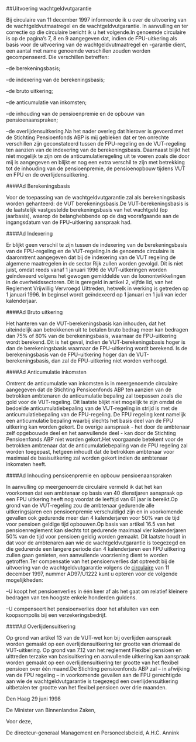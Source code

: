 <meta http-equiv='Content-Type' content='text/html; charset=utf-8' />

##Uitvoering wachtgeldvutgarantie

Bij circulaire van 11 december 1997 informeerde ik u over de uitvoering van de wachtgeldvutmaatregel en de wachtgeldvutgarantie. In aanvulling en ter correctie op die circulaire bericht ik u het volgende.In genoemde circulaire is op de pagina’s 7, 8 en 9 aangegeven dat, indien de FPU-uitkering als basis voor de uitvoering van de wachtgeldvutmaatregel en -garantie dient, een aantal met name genoemde verschillen zouden worden gecompenseerd. Die verschillen betreffen:

–de berekeningsbasis;

–de indexering van de berekeningsbasis;

–de bruto uitkering;

–de anticumulatie van inkomsten;

–de inhouding van de pensioenpremie en de opbouw van pensioenaanspraken;

–de overlijdensuitkering.Na het nader overleg dat hierover is gevoerd met de Stichting Pensioenfonds ABP is mij gebleken dat er ten onrechte verschillen zijn geconstateerd tussen de FPU-regeling en de VUT-regeling ten aanzien van de indexering van de berekeningsbasis. Daarnaast blijkt het niet mogelijk te zijn om de anticumulatieregeling uit te voeren zoals die door mij is aangegeven en blijkt er nog een extra verschil te zijn met betrekking tot de inhouding van de pensioenpremie, de pensioenopbouw tijdens VUT en FPU en de overlijdensuitkering. 

####Ad Berekeningsbasis

Voor de toepassing van de wachtgeldvutgarantie zal als berekeningsbasis worden gehanteerd: de VUT berekeningsbasis.De VUT-berekeningsbasis is de laatstelijk vastgestelde berekeningsbasis van het wachtgeld (op jaarbasis), waarop de belanghebbende op de dag voorafgaande aan de ingangsdatum van de FPU-uitkering aanspraak had. 

####Ad Indexering

Er blijkt geen verschil te zijn tussen de indexering van de berekeningsbasis van de FPU-regeling en de VUT-regeling.In de genoemde circulaire is daaromtrent aangegeven dat bij de indexering van de VUT regeling de algemene maatregelen in de sector Rijk zullen worden gevolgd. Dit is niet juist, omdat reeds vanaf 1 januari 1996 de VUT-uitkeringen worden geïndexeerd volgens het gewogen gemiddelde van de loonontwikkelingen in de overheidssectoren. Dit is geregeld in artikel 2, vijfde lid, van het Reglement Vrijwillig Vervroegd Uittreden, hetwelk in werking is getreden op 1 januari 1996. In beginsel wordt geïndexeerd op 1 januari en 1 juli van ieder kalenderjaar. 

####Ad Bruto uitkering

Het hanteren van de VUT-berekeningsbasis kan inhouden, dat het uiteindelijk aan betrokkenen uit te betalen bruto bedrag meer kan bedragen dan 75% of 80% van de berekeningsbasis, waarnaar de FPU-uitkering wordt berekend. Dit is het geval, indien de VUT-berekeningsbasis hoger is dan de berekeningsbasis waarnaar de FPU-uitkering wordt berekend. Is de berekeningsbasis van de FPU-uitkering hoger dan de VUT-berekeningsbasis, dan zal de FPU-uitkering niet worden verhoogd. 

####Ad Anticumulatie inkomsten

Omtrent de anticumulatie van inkomsten is in meergenoemde circulaire aangegeven dat de Stichting Pensioenfonds ABP ten aanzien van de betrokken ambtenaren de anticumulatie bepaling zal toepassen zoals die gold voor de VUT-regeling. Dit laatste blijkt niet mogelijk te zijn omdat de bedoelde anticumulatiebepaling van de VUT-regeling in strijd is met de anticumulatiebepaling van de FPU-regeling. De FPU regeling kent namelijk een anticumulatie bepaling waarbij slechts het basis deel van de FPU uitkering kan worden gekort. De overige aanspraak - het door de ambtenaar zelf opgebouwde deel en het aanvullende deel - kan door de Stichting Pensioenfonds ABP niet worden gekort.Het voorgaande betekent voor de betrokken ambtenaar dat de anticumulatiebepaling van de FPU regeling zal worden toegepast, hetgeen inhoudt dat de betrokken ambtenaar voor maximaal de basisuitkering zal worden gekort indien de ambtenaar inkomsten heeft. 

####Ad Inhouding pensioenpremie en opbouw pensioenaanspraken

In aanvulling op meergenoemde circulaire vermeld ik dat het kan voorkomen dat een ambtenaar op basis van 40 dienstjaren aanspraak op een FPU uitkering heeft nog voordat de leeftijd van 61 jaar is bereikt.Op grond van de VUT-regeling zou de ambtenaar gedurende alle uitkeringsjaren een pensioenpremie verschuldigd zijn en in voorkomende gevallen ook gedurende meer dan 4 kalenderjaren voor 50% van de tijd voor pensioen geldige tijd opbouwen.Op basis van artikel 16.5 van het pensioenreglement kan slechts tot gedurende maximaal vier kalenderjaren 50% van de tijd voor pensioen geldig worden gemaakt. Dit laatste houdt in dat voor de ambtenaren aan wie de wachtgeldvutgarantie is toegezegd en die gedurende een langere periode dan 4 kalenderjaren een FPU uitkering zullen gaan genieten, een aanvullende voorziening dient te worden getroffen.Ter compensatie van het pensioenverlies dat optreedt bij de uitvoering van de wachtgeldvutgarantie volgens de [circulaire](../../../../circulaire/uitvoering/wachtgeldvutmaatregel/en/wachtgeldvutgarantie/BWBR0009122/README.md) van 11 december 1997, nummer AD97/U1222 kunt u opteren voor de volgende mogelijkheden:

–U koopt het pensioenverlies in één keer af als het gaat om relatief kleinere bedragen van ten hoogste enkele honderden guldens.

–U compenseert het pensioenverlies door het afsluiten van een koopsompolis bij een verzekeringsbedrijf.

####Ad Overlijdensuitkering

Op grond van artikel 13 van de VUT-wet kon bij overlijden aanspraak worden gemaakt op een overlijdensuitkering ter grootte van driemaal de VUT-uitkering. Op grond van 7.12 van het reglement Flexibel pensioen en uittreden terzake van basisuitkering en aanvullende uitkering kan aanspraak worden gemaakt op een overlijdensuitkering ter grootte van het flexibel pensioen over één maand.De Stichting pensioenfonds ABP zal – in afwijking van de FPU regeling – in voorkomende gevallen aan de FPU gerechtigde aan wie de wachtgeldvutgarantie is toegezegd een overlijdensuitkering uitbetalen ter grootte van het flexibel pensioen over drie maanden.  

Den Haag 
29 juni 1998   

De 
Minister van Binnenlandse Zaken,

Voor deze, 

De 
directeur-generaal Management en Personeelsbeleid,
A.H.C. Annink   

